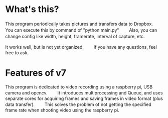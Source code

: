 # What's this?
This program periodically takes pictures and transfers data to Dropbox.　　
You can execute this by command of "python main.py"　　
Also, you can change config like width, height, framerate, interval of capture, etc. 　　

It works well, but is not yet organized.　　
If you have any questions, feel free to ask.

# Features of v7
This program is dedicated to video recording using a raspberry pi, USB camera and opencv.　　
It introduces multiprocessing and Queue, and uses separate cores for acquiring frames and saving frames in video format (plus data transfer).　　
This solves the problem of not getting the specified frame rate when shooting video using the raspberry pi.



